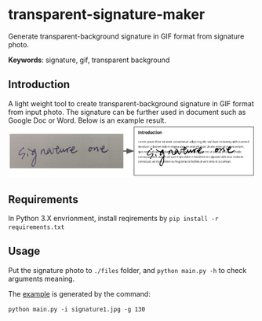 # transparent-signature-maker
Generate transparent-background signature in GIF format from signature photo.

__Keywords__: signature, gif, transparent background

## Introduction

A light weight tool to create transparent-background signature in GIF format from input photo. The signature can be further used in document such as Google Doc or Word. Below is an example result.
![](./files/introduction.png)

## Requirements

In Python 3.X envrionment, install reqirements by `pip install -r requirements.txt`

## Usage

Put the signature photo to `./files` folder, and `python main.py -h` to check arguments meaning.

The [example](./files/signature1.gif) is generated by the command: 
```
python main.py -i signature1.jpg -g 130
```